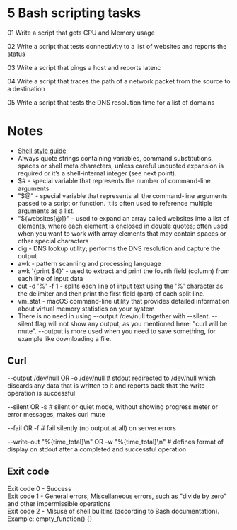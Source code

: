 # 5 Bash scripting tasks
01 Write a script that gets CPU and Memory usage

02 Write a script that tests connectivity to a list of websites and reports the status

03 Write a script that pings a host and reports latenc
 
04 Write a script that traces the path of a network packet from the source to a destination

05 Write a script that tests the DNS resolution time for a list of domains


# Notes
- [Shell style guide](https://google.github.io/styleguide/shellguide.html)
- Always quote strings containing variables, command substitutions, spaces or shell meta characters, unless careful unquoted expansion is required or it’s a shell-internal integer (see next point).
- $# - special variable that represents the number of command-line arguments
- "$@" - special variable that represents all the command-line arguments passed to a script or function. It is often used to reference multiple arguments as a list.
- "${websites[@]}" - used to expand an array called websites into a list of elements, where each element is enclosed in double quotes; often used when you want to work with array elements that may contain spaces or other special characters
- dig - DNS lookup utility; performs the DNS resolution and capture the output
- awk - pattern scanning and processing language
- awk '{print $4}' - used to extract and print the fourth field (column) from each line of input data
- cut -d '%' -f 1 - splits each line of input text using the '%' character as the delimiter and then print the first field (part) of each split line.
- vm_stat - macOS command-line utility that provides detailed information about virtual memory statistics on your system
- There is no need in using --output /dev/null together with --silent.
--silent flag will not show any output, as you mentioned here: "curl will be mute".
--output is more used when you need to save something, for example like downloading a file.

## Curl
--output /dev/null OR -o /dev/null # stdout redirected to /dev/null which discards any data that is written to it and reports back that the write operation is successful

--silent OR -s # silent or quiet mode, without showing progress meter or error messages, makes curl mute

--fail OR -f # fail silently (no output at all) on server errors

--write-out "%{time_total}\n" OR -w "%{time_total}\n" # defines format of display on stdout after a completed and successful operation

## Exit code
Exit code 0 - Success  
Exit code 1 - General errors, Miscellaneous errors, such as "divide by zero" and other impermissible operations  
Exit code 2 - Misuse of shell builtins (according to Bash documentation). Example: empty_function() {}  
